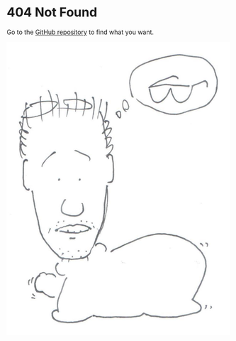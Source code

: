 
# 404 Not Found

Go to the
[GitHub repository](https://github.com/SimpleDotOne/SimpleDotOne.github.io)
to find what you want.

![Vaseman finding his glass](/vaseman/Jau-Pao%20Wang%202019-03-16.jpg)
